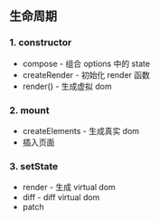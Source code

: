 ## 生命周期

### 1. constructor
* compose - 组合 options 中的 state
* createRender - 初始化 render 函数
* render() - 生成虚拟 dom


### 2. mount
* createElements - 生成真实 dom
* 插入页面


### 3. setState
* render - 生成 virtual dom
* diff - diff virtual dom
* patch